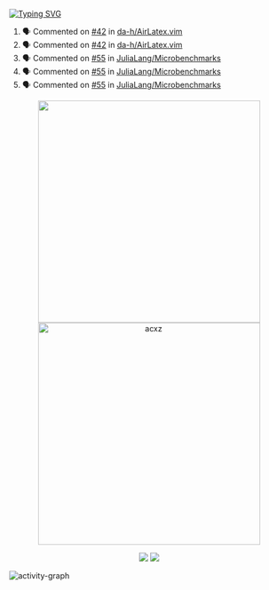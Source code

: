 [![Typing SVG](https://readme-typing-svg.herokuapp.com?size=16&color=AFFFA3&multiline=true&height=75&lines=contributing+to+robotics%2Faerospace%2Fml%2Fgpu+software;packaging+it+for+archlinux;ricer)](https://git.io/typing-svg)

<!--START_SECTION:activity-->
1. 🗣 Commented on [#42](https://github.com/da-h/AirLatex.vim/issues/42) in [da-h/AirLatex.vim](https://github.com/da-h/AirLatex.vim)
2. 🗣 Commented on [#42](https://github.com/da-h/AirLatex.vim/issues/42) in [da-h/AirLatex.vim](https://github.com/da-h/AirLatex.vim)
3. 🗣 Commented on [#55](https://github.com/JuliaLang/Microbenchmarks/issues/55) in [JuliaLang/Microbenchmarks](https://github.com/JuliaLang/Microbenchmarks)
4. 🗣 Commented on [#55](https://github.com/JuliaLang/Microbenchmarks/issues/55) in [JuliaLang/Microbenchmarks](https://github.com/JuliaLang/Microbenchmarks)
5. 🗣 Commented on [#55](https://github.com/JuliaLang/Microbenchmarks/issues/55) in [JuliaLang/Microbenchmarks](https://github.com/JuliaLang/Microbenchmarks)
<!--END_SECTION:activity-->

<p align="center">
  <img width="400em" src=https://github-readme-stats.vercel.app/api?username=acxz&include_all_commits=true&show_icons=true />
  <img width="400em" src="https://github-readme-streak-stats.herokuapp.com/?user=acxz&" alt="acxz" />
</p>

<p align="center">
  <img src=https://github-readme-stats.vercel.app/api/top-langs/?username=acxz&layout=compact />
  <img src=https://github-profile-trophy.vercel.app/?username=acxz&row=2&column=4 />
</p>

![activity-graph](https://activity-graph.herokuapp.com/graph?username=acxz&theme=aqua)

